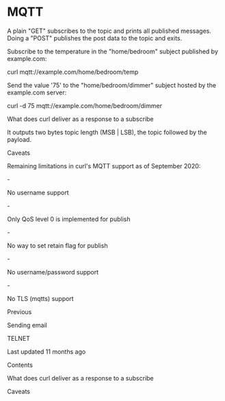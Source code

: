 <a href="mqtt.html" class="navButton-94f2579c--pageItemWithChildrenNested-2c5d8183--navButtonClickable-161b88ca--navButtonOpened-6a88552e">

</a>

</a>

# <span class="text-4505230f--DisplayH900-bfb998fa--textContentFamily-49a318e1">MQTT</span>

<span class="text-4505230f--UIH300-2063425d--textUIFamily-5ebd8e40--text-8ee2c8b2">

</span>

<span class="text-4505230f--UIH300-2063425d--textUIFamily-5ebd8e40--text-8ee2c8b2">

</span>

<span class="text-4505230f--TextH400-3033861f--textContentFamily-49a318e1">

<span data-key="123c8bf295504fa08e27b702adfd3236">

<span data-offset-key="123c8bf295504fa08e27b702adfd3236:0">A plain "GET" subscribes to the topic and prints all published messages. Doing a "POST" publishes the post data to the topic and exits.</span>

</span>

</span>

<span class="text-4505230f--TextH400-3033861f--textContentFamily-49a318e1">

<span data-key="c76cd45a8159476f92ee54afeaeecd96">

<span data-offset-key="c76cd45a8159476f92ee54afeaeecd96:0">Subscribe to the temperature in the "home/bedroom" subject published by example.com:</span>

</span>

</span> curl mqtt://example.com/home/bedroom/temp<span class="text-4505230f--TextH400-3033861f--textContentFamily-49a318e1">

<span data-key="c57386aa40d74903986d4df8a1a3c6ad">

<span data-offset-key="c57386aa40d74903986d4df8a1a3c6ad:0">Send the value '75' to the "home/bedroom/dimmer" subject hosted by the example.com server:</span>

</span>

</span> curl -d 75 mqtt://example.com/home/bedroom/dimmer<span class="text-4505230f--HeadingH700-04e1a2a3--textContentFamily-49a318e1">

<span data-key="6602bbb617244738bd0f5367e739fb77">

<span data-offset-key="6602bbb617244738bd0f5367e739fb77:0">What does curl deliver as a response to a subscribe</span>

</span>

</span>

<span class="text-4505230f--TextH400-3033861f--textContentFamily-49a318e1">

<span data-key="1f081fba4c6e44f0b710fe3896ce2e0d">

<span data-offset-key="1f081fba4c6e44f0b710fe3896ce2e0d:0">It outputs two bytes topic length (MSB | LSB), the topic followed by the payload.</span>

</span>

</span>

<span class="text-4505230f--HeadingH700-04e1a2a3--textContentFamily-49a318e1">

<span data-key="235e3011aef4405b817f331c5995ca55">

<span data-offset-key="235e3011aef4405b817f331c5995ca55:0">Caveats</span>

</span>

</span>

<span class="text-4505230f--TextH400-3033861f--textContentFamily-49a318e1">

<span data-key="b3aa21f583e541afad16868a2084c7e4">

<span data-offset-key="b3aa21f583e541afad16868a2084c7e4:0">Remaining limitations in curl's MQTT support as of September 2020:</span>

</span>

</span>- <span class="text-4505230f--TextH400-3033861f--textContentFamily-49a318e1">

<span data-key="02768d92df56454fa3552411d33b231f">

<span data-offset-key="02768d92df56454fa3552411d33b231f:0">No username support</span>

</span>

</span>- <span class="text-4505230f--TextH400-3033861f--textContentFamily-49a318e1">

<span data-key="31acea37ba0943d382350203fddf1d1e">

<span data-offset-key="31acea37ba0943d382350203fddf1d1e:0">Only QoS level 0 is implemented for publish</span>

</span>

</span>- <span class="text-4505230f--TextH400-3033861f--textContentFamily-49a318e1">

<span data-key="0e904f3fc7b3435f84e252169b9a2421">

<span data-offset-key="0e904f3fc7b3435f84e252169b9a2421:0">No way to set retain flag for publish</span>

</span>

</span>- <span class="text-4505230f--TextH400-3033861f--textContentFamily-49a318e1">

<span data-key="2673be83417049b6948a048ceee41250">

<span data-offset-key="2673be83417049b6948a048ceee41250:0">No username/password support</span>

</span>

</span>- <span class="text-4505230f--TextH400-3033861f--textContentFamily-49a318e1">

<span data-key="ebc7d5fa1b024b39acf3384622b0fcdb">

<span data-offset-key="ebc7d5fa1b024b39acf3384622b0fcdb:0">No TLS (mqtts) support</span>

</span>

</span>

<a href="smtp.html" class="reset-3c756112--card-6570f064--whiteCard-fff091a4--cardPrevious-56a5e674">

</a>

<span class="text-4505230f--TextH200-a3425406--textContentFamily-49a318e1">Previous</span>

<span class="text-4505230f--UIH400-4e41e82a--textContentFamily-49a318e1">Sending email</span>

<a href="telnet.html" class="reset-3c756112--card-6570f064--whiteCard-fff091a4--cardNext-19241c42">

</a>

<span class="text-4505230f--UIH400-4e41e82a--textContentFamily-49a318e1">TELNET</span>

<span class="text-4505230f--TextH200-a3425406--textContentFamily-49a318e1">Last updated 11 months ago</span>

<span class="text-4505230f--InfoH100-1e92e1d1--textContentFamily-49a318e1">Contents</span>

<a href="mqtt.html#what-does-curl-deliver-as-a-response-to-a-subscribe" class="reset-3c756112--menuItem-aa02f6ec--menuItemLight-757d5235--menuItemInline-173bdf97--pageTocItem-f4427024">

</a>

<span class="text-4505230f--UIH300-2063425d--textContentFamily-49a318e1">

<span class="text-4505230f--UIH200-50ead35f--textContentFamily-49a318e1">What does curl deliver as a response to a subscribe</span>

</span>

<a href="mqtt.html#caveats" class="reset-3c756112--menuItem-aa02f6ec--menuItemLight-757d5235--menuItemInline-173bdf97--pageTocItem-f4427024">

</a>

<span class="text-4505230f--UIH300-2063425d--textContentFamily-49a318e1">

<span class="text-4505230f--UIH200-50ead35f--textContentFamily-49a318e1">Caveats</span>

</span>
